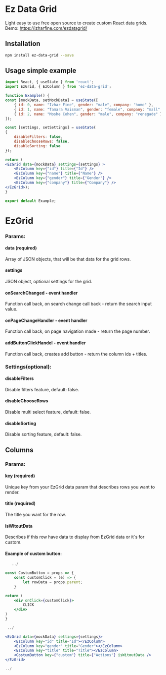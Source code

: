 # Ez Data Grid


Light easy to use free open source to create custom React data grids. <br/>
Demo: https://izharfine.com/ezdatagrid/

## Installation

```bash
npm install ez-data-grid --save
```

## Usage simple example

```jsx
import React, { useState } from 'react';
import EzGrid, { EzColumn } from 'ez-data-grid';

function Example() {
const [mockData, setMockData] = useState([
    { id: 0, name: "Izhar Fine", gender: "male", company: "home" },
    { id: 1, name: "Tamara Vaisman", gender: "female", company: "mall" },
    { id: 2, name: "Moshe Cohen", gender: "male", company: "renegade" }
]);

const [settings, setSettings] = useState(
{
	disableFilters: false,
	disableChooseRows: false,
	disableSorting: false
});

return (
<EzGrid data={mockData} settings={settings} >
    <EzColumn key={"id"} title={"Id"} />
    <EzColumn key={"name"} title={"Name"} />
    <EzColumn key={"gender"} title={"Gender"} />
    <EzColumn key={"company"} title={"Company"} />
</EzGrid>);
}

export default Example;
```

# EzGrid 
### Params:

#### data (required)
Array of JSON objects, that will be that data for the grid rows.

#### settings 
JSON object, optional settings for the grid.

#### onSearchChanged - event handler
Function call back, on search change call back - return the search input value.

#### onPageChangeHandler - event handler 
Function call back, on page navigation made - return the page number.

#### addButtonClickHandel - event handler
Function call back, creates add button - return the column ids + titles.

### Settings(optional):

#### disableFilters
Disable filters feature, default: false.

#### disableChooseRows
Disable multi select feature, default: false.

#### disableSorting
Disable sorting feature, default: false.

## Columns
### Params:

#### key (required)
Unique key from your EzGrid data param that describes rows you want to render.

#### title (required)
The title you want for the row.

#### isWitoutData
Describes if this row have data to display from EzGrid data or it`s for custom.

#### Example of custom button:


```jsx
   ../

const CostumButton = props => {
    const customClick = (e) => {
        let rowData = props.parent;
    }

return (
    <div onClick={customClick}>
        CLICK
    </div>
)
}

 ../

<EzGrid data={mockData} settings={settings}>
    <EzColumn key="id" title="Id"></EzColumn>
    <EzColumn key="gender" title="Gender"></EzColumn>
    <EzColumn key="title" title="Title"></EzColumn>
    <CostumButton key={"custom"} title={"Actions"} isWitoutData />
</EzGrid>

../
```
